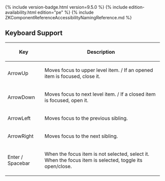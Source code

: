 {% include
version-badge.html version=9.5.0 %} <!--REQUIRED ZK EDITION: PE -->
{% include edition-availability.html edition="pe" %} {% include
ZKComponentReferenceAccessibilityNamingReference.md %}

## Keyboard Support

<table>
<thead>
<tr class="header">
<th><center>
<p>Key</p>
</center></th>
<th><center>
<p>Description</p>
</center></th>
</tr>
</thead>
<tbody>
<tr class="odd">
<td><p>ArrowUp</p></td>
<td><p>Moves focus to upper level item. / If an opened item is focused,
close it.</p></td>
</tr>
<tr class="even">
<td><p>ArrowDown</p></td>
<td><p>Moves focus to next level item. / If a closed item is focused,
open it.</p></td>
</tr>
<tr class="odd">
<td><p>ArrowLeft</p></td>
<td><p>Moves focus to the previous sibling.</p></td>
</tr>
<tr class="even">
<td><p>ArrowRight</p></td>
<td><p>Moves focus to the next sibling.</p></td>
</tr>
<tr class="odd">
<td><p>Enter / Spacebar</p></td>
<td><p>When the focus item is not selected, select it. When the focus
item is selected, toggle its open/close.</p></td>
</tr>
</tbody>
</table>
